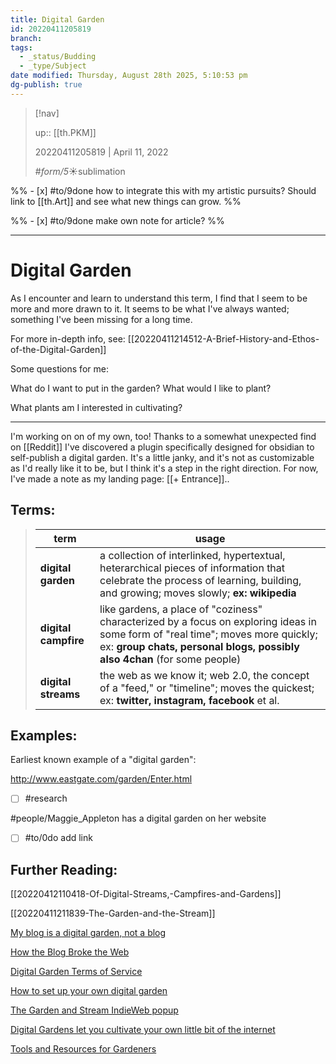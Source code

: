 ```yaml
---
title: Digital Garden
id: 20220411205819
branch:
tags:
  - _status/Budding
  - _type/Subject
date modified: Thursday, August 28th 2025, 5:10:53 pm
dg-publish: true
---
```


> [!nav]
>
> up:: [[th.PKM]]
>
> 20220411205819 | April 11, 2022
>
> #_form/5_☀︎sublimation

%% - [x] #to/9done how to integrate this with my artistic pursuits? Should link to [[th.Art]] and see what new things can grow. %%

%% - [x] #to/9done make own note for article? %%

---

# Digital Garden

As I encounter and learn to understand this term, I find that I seem to be more and more drawn to it. It seems to be what I've always wanted; something I've been missing for a long time.

For more in-depth info, see: [[20220411214512-A-Brief-History-and-Ethos-of-the-Digital-Garden]]

Some questions for me:

What do I want to put in the garden? What would I like to plant?

What plants am I interested in cultivating?

---

I'm working on on of my own, too! Thanks to a somewhat unexpected find on [[Reddit]] I've discovered a plugin specifically designed for obsidian to self-publish a digital garden. It's a little janky, and it's not as customizable as I'd really like it to be, but I think it's a step in the right direction. For now, I've made a note as my landing page: [[+ Entrance]]..

## Terms:

> | term                 | usage                                                                                                                                                                                                       |
> | -------------------- | ----------------------------------------------------------------------------------------------------------------------------------------------------------------------------------------------------------- |
> | **digital garden**   | a collection of interlinked, hypertextual, heterarchical pieces of information that celebrate the process of learning, building, and growing; moves slowly; **ex: wikipedia**                               |
> | **digital campfire** | like gardens, a place of "coziness" characterized by a focus on exploring ideas in some form of "real time"; moves more quickly; ex: **group chats, personal blogs, possibly also 4chan** (for some people) |
> | **digital streams**  | the web as we know it; web 2.0, the concept of a "feed," or "timeline"; moves the quickest; ex: **twitter, instagram, facebook** et al.                                                                     |

## Examples:

 Earliest known example of a "digital garden":

http://www.eastgate.com/garden/Enter.html

- [ ] #research

#people/Maggie_Appleton has a digital garden on her website

- [ ] #to/0do add link

## Further Reading:

[[20220412110418-Of-Digital-Streams,-Campfires-and-Gardens]]

[[20220411211839-The-Garden-and-the-Stream]]

[My blog is a digital garden, not a blog](https://joelhooks.com/digital-garden)

[How the Blog Broke the Web](https://stackingthebricks.com/how-blogs-broke-the-web/)

[Digital Garden Terms of Service](https://www.swyx.io/digital-garden-tos)

[How to set up your own digital garden](https://nesslabs.com/digital-garden-set-up)

[The Garden and Stream IndieWeb popup](https://indieweb.org/2020/Pop-ups/Garden-And-Stream)

[Digital Gardens let you cultivate your own little bit of the internet](https://www.technologyreview.com/2020/09/03/1007716/digital-gardens-let-you-cultivate-your-own-little-bit-of-the-internet/)

[Tools and Resources for Gardeners](https://github.com/MaggieAppleton/digital-gardeners)

